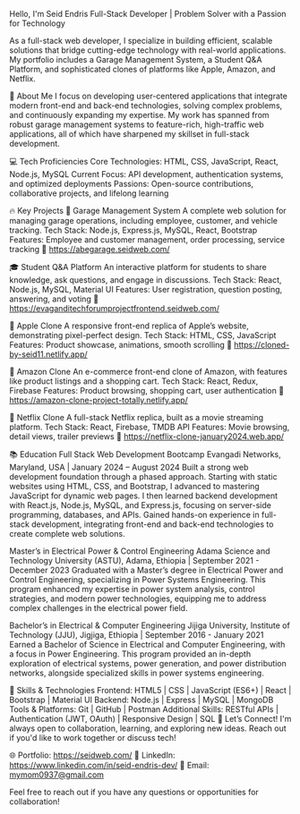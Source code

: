 Hello, I'm Seid Endris
Full-Stack Developer | Problem Solver with a Passion for Technology

As a full-stack web developer, I specialize in building efficient, scalable solutions that bridge cutting-edge technology with real-world applications. My portfolio includes a Garage Management System, a Student Q&A Platform, and sophisticated clones of platforms like Apple, Amazon, and Netflix.

🚀 About Me
I focus on developing user-centered applications that integrate modern front-end and back-end technologies, solving complex problems, and continuously expanding my expertise. My work has spanned from robust garage management systems to feature-rich, high-traffic web applications, all of which have sharpened my skillset in full-stack development.

💻 Tech Proficiencies
Core Technologies: HTML, CSS, JavaScript, React, Node.js, MySQL
Current Focus: API development, authentication systems, and optimized deployments
Passions: Open-source contributions, collaborative projects, and lifelong learning

🔥 Key Projects
🚗 Garage Management System
A complete web solution for managing garage operations, including employee, customer, and vehicle tracking.
Tech Stack: Node.js, Express.js, MySQL, React, Bootstrap
Features: Employee and customer management, order processing, service tracking
🔗 https://abegarage.seidweb.com/

🎓 Student Q&A Platform
An interactive platform for students to share knowledge, ask questions, and engage in discussions.
Tech Stack: React, Node.js, MySQL, Material UI
Features: User registration, question posting, answering, and voting
🔗 https://evaganditechforumprojectfrontend.seidweb.com/

🍎 Apple Clone
A responsive front-end replica of Apple’s website, demonstrating pixel-perfect design.
Tech Stack: HTML, CSS, JavaScript
Features: Product showcase, animations, smooth scrolling
🔗 https://cloned-by-seid11.netlify.app/

🛒 Amazon Clone
An e-commerce front-end clone of Amazon, with features like product listings and a shopping cart.
Tech Stack: React, Redux, Firebase
Features: Product browsing, shopping cart, user authentication
🔗 https://amazon-clone-project-totally.netlify.app/

🎥 Netflix Clone
A full-stack Netflix replica, built as a movie streaming platform.
Tech Stack: React, Firebase, TMDB API
Features: Movie browsing, detail views, trailer previews
🔗 https://netflix-clone-january2024.web.app/

📚 Education
Full Stack Web Development Bootcamp
Evangadi Networks, Maryland, USA | January 2024 – August 2024
Built a strong web development foundation through a phased approach. Starting with static websites using HTML, CSS, and Bootstrap, I advanced to mastering JavaScript for dynamic web pages. I then learned backend development with React.js, Node.js, MySQL, and Express.js, focusing on server-side programming, databases, and APIs. Gained hands-on experience in full-stack development, integrating front-end and back-end technologies to create complete web solutions.

Master’s in Electrical Power & Control Engineering
Adama Science and Technology University (ASTU), Adama, Ethiopia | September 2021 - December 2023
Graduated with a Master’s degree in Electrical Power and Control Engineering, specializing in Power Systems Engineering. This program enhanced my expertise in power system analysis, control strategies, and modern power technologies, equipping me to address complex challenges in the electrical power field.

Bachelor’s in Electrical & Computer Engineering
Jijiga University, Institute of Technology (JJU), Jigjiga, Ethiopia | September 2016 - January 2021
Earned a Bachelor of Science in Electrical and Computer Engineering, with a focus in Power Engineering. This program provided an in-depth exploration of electrical systems, power generation, and power distribution networks, alongside specialized skills in power systems engineering.

💼 Skills & Technologies
Frontend: HTML5 | CSS | JavaScript (ES6+) | React | Bootstrap | Material UI
Backend: Node.js | Express | MySQL | MongoDB
Tools & Platforms: Git | GitHub | Postman
Additional Skills: RESTful APIs | Authentication (JWT, OAuth) | Responsive Design | SQL
🤝 Let’s Connect!
I'm always open to collaboration, learning, and exploring new ideas. Reach out if you'd like to work together or discuss tech!

🌐 Portfolio: https://seidweb.com/
💼 LinkedIn: https://www.linkedin.com/in/seid-endris-dev/
📧 Email: mymom0937@gmail.com

Feel free to reach out if you have any questions or opportunities for collaboration!
